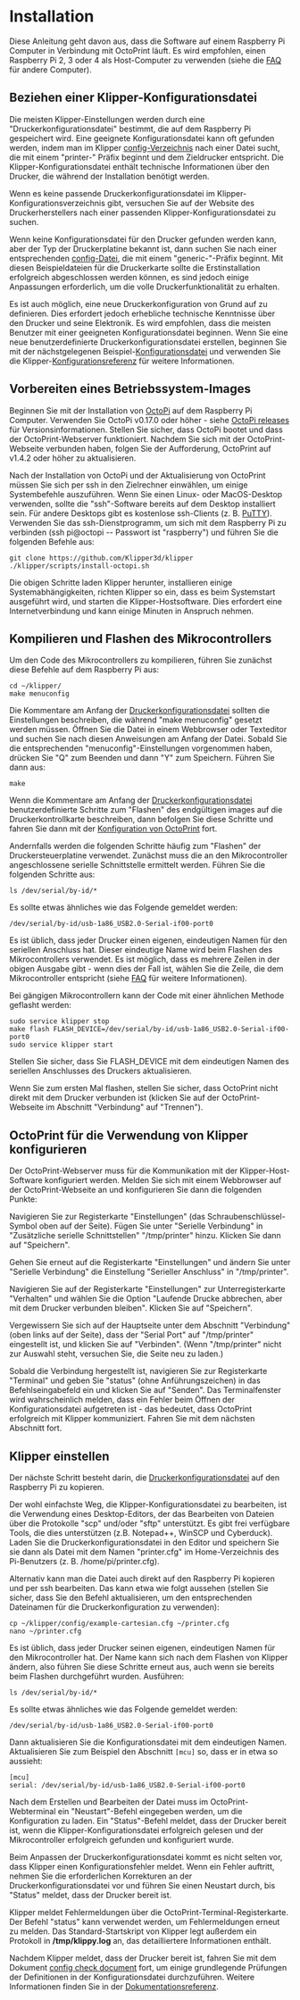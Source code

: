 # Installation

Diese Anleitung geht davon aus, dass die Software auf einem Raspberry Pi Computer in Verbindung mit OctoPrint läuft. Es wird empfohlen, einen Raspberry Pi 2, 3 oder 4 als Host-Computer zu verwenden (siehe die [FAQ](FAQ.md#can-i-run-klipper-on-something-other-than-a-raspberry-pi-3) für andere Computer).

## Beziehen einer Klipper-Konfigurationsdatei

Die meisten Klipper-Einstellungen werden durch eine "Druckerkonfigurationsdatei" bestimmt, die auf dem Raspberry Pi gespeichert wird. Eine geeignete Konfigurationsdatei kann oft gefunden werden, indem man im Klipper [config-Verzeichnis](../config/) nach einer Datei sucht, die mit einem "printer-" Präfix beginnt und dem Zieldrucker entspricht. Die Klipper-Konfigurationsdatei enthält technische Informationen über den Drucker, die während der Installation benötigt werden.

Wenn es keine passende Druckerkonfigurationsdatei im Klipper-Konfigurationsverzeichnis gibt, versuchen Sie auf der Website des Druckerherstellers nach einer passenden Klipper-Konfigurationsdatei zu suchen.

Wenn keine Konfigurationsdatei für den Drucker gefunden werden kann, aber der Typ der Druckerplatine bekannt ist, dann suchen Sie nach einer entsprechenden [config-Datei](../config/), die mit einem "generic-"-Präfix beginnt. Mit diesen Beispieldateien für die Druckerkarte sollte die Erstinstallation erfolgreich abgeschlossen werden können, es sind jedoch einige Anpassungen erforderlich, um die volle Druckerfunktionalität zu erhalten.

Es ist auch möglich, eine neue Druckerkonfiguration von Grund auf zu definieren. Dies erfordert jedoch erhebliche technische Kenntnisse über den Drucker und seine Elektronik. Es wird empfohlen, dass die meisten Benutzer mit einer geeigneten Konfigurationsdatei beginnen. Wenn Sie eine neue benutzerdefinierte Druckerkonfigurationsdatei erstellen, beginnen Sie mit der nächstgelegenen Beispiel-[Konfigurationsdatei](../config/) und verwenden Sie die Klipper-[Konfigurationsreferenz](Config_Reference.md) für weitere Informationen.

## Vorbereiten eines Betriebssystem-Images

Beginnen Sie mit der Installation von [OctoPi](https://github.com/guysoft/OctoPi) auf dem Raspberry Pi Computer. Verwenden Sie OctoPi v0.17.0 oder höher - siehe [OctoPi releases](https://github.com/guysoft/OctoPi/releases) für Versionsinformationen. Stellen Sie sicher, dass OctoPi bootet und dass der OctoPrint-Webserver funktioniert. Nachdem Sie sich mit der OctoPrint-Webseite verbunden haben, folgen Sie der Aufforderung, OctoPrint auf v1.4.2 oder höher zu aktualisieren.

Nach der Installation von OctoPi und der Aktualisierung von OctoPrint müssen Sie sich per ssh in den Zielrechner einwählen, um einige Systembefehle auszuführen. Wenn Sie einen Linux- oder MacOS-Desktop verwenden, sollte die "ssh"-Software bereits auf dem Desktop installiert sein. Für andere Desktops gibt es kostenlose ssh-Clients (z. B. [PuTTY](https://www.chiark.greenend.org.uk/~sgtatham/putty/)). Verwenden Sie das ssh-Dienstprogramm, um sich mit dem Raspberry Pi zu verbinden (ssh pi@octopi -- Passwort ist "raspberry") und führen Sie die folgenden Befehle aus:

```
git clone https://github.com/Klipper3d/klipper
./klipper/scripts/install-octopi.sh
```

Die obigen Schritte laden Klipper herunter, installieren einige Systemabhängigkeiten, richten Klipper so ein, dass es beim Systemstart ausgeführt wird, und starten die Klipper-Hostsoftware. Dies erfordert eine Internetverbindung und kann einige Minuten in Anspruch nehmen.

## Kompilieren und Flashen des Mikrocontrollers

Um den Code des Mikrocontrollers zu kompilieren, führen Sie zunächst diese Befehle auf dem Raspberry Pi aus:

```
cd ~/klipper/
make menuconfig
```

Die Kommentare am Anfang der [Druckerkonfigurationsdatei](#obtain-a-klipper-configuration-file) sollten die Einstellungen beschreiben, die während "make menuconfig" gesetzt werden müssen. Öffnen Sie die Datei in einem Webbrowser oder Texteditor und suchen Sie nach diesen Anweisungen am Anfang der Datei. Sobald Sie die entsprechenden "menuconfig"-Einstellungen vorgenommen haben, drücken Sie "Q" zum Beenden und dann "Y" zum Speichern. Führen Sie dann aus:

```
make
```

Wenn die Kommentare am Anfang der [Druckerkonfigurationsdatei](#obtain-a-klipper-configuration-file) benutzerdefinierte Schritte zum "Flashen" des endgültigen images auf die Druckerkontrollkarte beschreiben, dann befolgen Sie diese Schritte und fahren Sie dann mit der [Konfiguration von OctoPrint](#configuring-octoprint-to-use-klipper) fort.

Andernfalls werden die folgenden Schritte häufig zum "Flashen" der Druckersteuerplatine verwendet. Zunächst muss die an den Mikrocontroller angeschlossene serielle Schnittstelle ermittelt werden. Führen Sie die folgenden Schritte aus:

```
ls /dev/serial/by-id/*
```

Es sollte etwas ähnliches wie das Folgende gemeldet werden:

```
/dev/serial/by-id/usb-1a86_USB2.0-Serial-if00-port0
```

Es ist üblich, dass jeder Drucker einen eigenen, eindeutigen Namen für den seriellen Anschluss hat. Dieser eindeutige Name wird beim Flashen des Mikrocontrollers verwendet. Es ist möglich, dass es mehrere Zeilen in der obigen Ausgabe gibt - wenn dies der Fall ist, wählen Sie die Zeile, die dem Mikrocontroller entspricht (siehe [FAQ](FAQ.md#wheres-my-serial-port) für weitere Informationen).

Bei gängigen Mikrocontrollern kann der Code mit einer ähnlichen Methode geflasht werden:

```
sudo service klipper stop
make flash FLASH_DEVICE=/dev/serial/by-id/usb-1a86_USB2.0-Serial-if00-port0
sudo service klipper start
```

Stellen Sie sicher, dass Sie FLASH_DEVICE mit dem eindeutigen Namen des seriellen Anschlusses des Druckers aktualisieren.

Wenn Sie zum ersten Mal flashen, stellen Sie sicher, dass OctoPrint nicht direkt mit dem Drucker verbunden ist (klicken Sie auf der OctoPrint-Webseite im Abschnitt "Verbindung" auf "Trennen").

## OctoPrint für die Verwendung von Klipper konfigurieren

Der OctoPrint-Webserver muss für die Kommunikation mit der Klipper-Host-Software konfiguriert werden. Melden Sie sich mit einem Webbrowser auf der OctoPrint-Webseite an und konfigurieren Sie dann die folgenden Punkte:

Navigieren Sie zur Registerkarte "Einstellungen" (das Schraubenschlüssel-Symbol oben auf der Seite). Fügen Sie unter "Serielle Verbindung" in "Zusätzliche serielle Schnittstellen" "/tmp/printer" hinzu. Klicken Sie dann auf "Speichern".

Gehen Sie erneut auf die Registerkarte "Einstellungen" und ändern Sie unter "Serielle Verbindung" die Einstellung "Serieller Anschluss" in "/tmp/printer".

Navigieren Sie auf der Registerkarte "Einstellungen" zur Unterregisterkarte "Verhalten" und wählen Sie die Option "Laufende Drucke abbrechen, aber mit dem Drucker verbunden bleiben". Klicken Sie auf "Speichern".

Vergewissern Sie sich auf der Hauptseite unter dem Abschnitt "Verbindung" (oben links auf der Seite), dass der "Serial Port" auf "/tmp/printer" eingestellt ist, und klicken Sie auf "Verbinden". (Wenn "/tmp/printer" nicht zur Auswahl steht, versuchen Sie, die Seite neu zu laden.)

Sobald die Verbindung hergestellt ist, navigieren Sie zur Registerkarte "Terminal" und geben Sie "status" (ohne Anführungszeichen) in das Befehlseingabefeld ein und klicken Sie auf "Senden". Das Terminalfenster wird wahrscheinlich melden, dass ein Fehler beim Öffnen der Konfigurationsdatei aufgetreten ist - das bedeutet, dass OctoPrint erfolgreich mit Klipper kommuniziert. Fahren Sie mit dem nächsten Abschnitt fort.

## Klipper einstellen

Der nächste Schritt besteht darin, die [Druckerkonfigurationsdatei](#obtain-a-klipper-configuration-file) auf den Raspberry Pi zu kopieren.

Der wohl einfachste Weg, die Klipper-Konfigurationsdatei zu bearbeiten, ist die Verwendung eines Desktop-Editors, der das Bearbeiten von Dateien über die Protokolle "scp" und/oder "sftp" unterstützt. Es gibt frei verfügbare Tools, die dies unterstützen (z.B. Notepad++, WinSCP und Cyberduck). Laden Sie die Druckerkonfigurationsdatei in den Editor und speichern Sie sie dann als Datei mit dem Namen "printer.cfg" im Home-Verzeichnis des Pi-Benutzers (z. B. /home/pi/printer.cfg).

Alternativ kann man die Datei auch direkt auf den Raspberry Pi kopieren und per ssh bearbeiten. Das kann etwa wie folgt aussehen (stellen Sie sicher, dass Sie den Befehl aktualisieren, um den entsprechenden Dateinamen für die Druckerkonfiguration zu verwenden):

```
cp ~/klipper/config/example-cartesian.cfg ~/printer.cfg
nano ~/printer.cfg
```

Es ist üblich, dass jeder Drucker seinen eigenen, eindeutigen Namen für den Mikrocontroller hat. Der Name kann sich nach dem Flashen von Klipper ändern, also führen Sie diese Schritte erneut aus, auch wenn sie bereits beim Flashen durchgeführt wurden. Ausführen:

```
ls /dev/serial/by-id/*
```

Es sollte etwas ähnliches wie das Folgende gemeldet werden:

```
/dev/serial/by-id/usb-1a86_USB2.0-Serial-if00-port0
```

Dann aktualisieren Sie die Konfigurationsdatei mit dem eindeutigen Namen. Aktualisieren Sie zum Beispiel den Abschnitt `[mcu]` so, dass er in etwa so aussieht:

```
[mcu]
serial: /dev/serial/by-id/usb-1a86_USB2.0-Serial-if00-port0
```

Nach dem Erstellen und Bearbeiten der Datei muss im OctoPrint-Webterminal ein "Neustart"-Befehl eingegeben werden, um die Konfiguration zu laden. Ein "Status"-Befehl meldet, dass der Drucker bereit ist, wenn die Klipper-Konfigurationsdatei erfolgreich gelesen und der Mikrocontroller erfolgreich gefunden und konfiguriert wurde.

Beim Anpassen der Druckerkonfigurationsdatei kommt es nicht selten vor, dass Klipper einen Konfigurationsfehler meldet. Wenn ein Fehler auftritt, nehmen Sie die erforderlichen Korrekturen an der Druckerkonfigurationsdatei vor und führen Sie einen Neustart durch, bis "Status" meldet, dass der Drucker bereit ist.

Klipper meldet Fehlermeldungen über die OctoPrint-Terminal-Registerkarte. Der Befehl "status" kann verwendet werden, um Fehlermeldungen erneut zu melden. Das Standard-Startskript von Klipper legt außerdem ein Protokoll in **/tmp/klippy.log** an, das detailliertere Informationen enthält.

Nachdem Klipper meldet, dass der Drucker bereit ist, fahren Sie mit dem Dokument [config check document](Config_checks.md) fort, um einige grundlegende Prüfungen der Definitionen in der Konfigurationsdatei durchzuführen. Weitere Informationen finden Sie in der [Dokumentationsreferenz](Overview.md).
